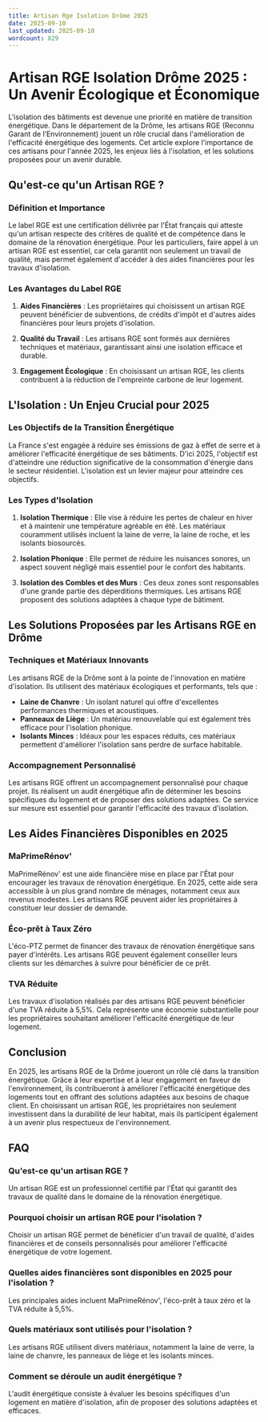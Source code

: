 ```yaml
---
title: Artisan Rge Isolation Drôme 2025
date: 2025-09-10
last_updated: 2025-09-10
wordcount: 829
---
```


# Artisan RGE Isolation Drôme 2025 : Un Avenir Écologique et Économique

L'isolation des bâtiments est devenue une priorité en matière de transition énergétique. Dans le département de la Drôme, les artisans RGE (Reconnu Garant de l’Environnement) jouent un rôle crucial dans l'amélioration de l'efficacité énergétique des logements. Cet article explore l'importance de ces artisans pour l'année 2025, les enjeux liés à l'isolation, et les solutions proposées pour un avenir durable.

## Qu'est-ce qu'un Artisan RGE ?

### Définition et Importance

Le label RGE est une certification délivrée par l'État français qui atteste qu'un artisan respecte des critères de qualité et de compétence dans le domaine de la rénovation énergétique. Pour les particuliers, faire appel à un artisan RGE est essentiel, car cela garantit non seulement un travail de qualité, mais permet également d'accéder à des aides financières pour les travaux d'isolation.

### Les Avantages du Label RGE

1. **Aides Financières** : Les propriétaires qui choisissent un artisan RGE peuvent bénéficier de subventions, de crédits d'impôt et d'autres aides financières pour leurs projets d'isolation.
   
2. **Qualité du Travail** : Les artisans RGE sont formés aux dernières techniques et matériaux, garantissant ainsi une isolation efficace et durable.

3. **Engagement Écologique** : En choisissant un artisan RGE, les clients contribuent à la réduction de l'empreinte carbone de leur logement.

## L'Isolation : Un Enjeu Crucial pour 2025

### Les Objectifs de la Transition Énergétique

La France s'est engagée à réduire ses émissions de gaz à effet de serre et à améliorer l'efficacité énergétique de ses bâtiments. D'ici 2025, l'objectif est d'atteindre une réduction significative de la consommation d'énergie dans le secteur résidentiel. L'isolation est un levier majeur pour atteindre ces objectifs.

### Les Types d'Isolation

1. **Isolation Thermique** : Elle vise à réduire les pertes de chaleur en hiver et à maintenir une température agréable en été. Les matériaux couramment utilisés incluent la laine de verre, la laine de roche, et les isolants biosourcés.

2. **Isolation Phonique** : Elle permet de réduire les nuisances sonores, un aspect souvent négligé mais essentiel pour le confort des habitants.

3. **Isolation des Combles et des Murs** : Ces deux zones sont responsables d'une grande partie des déperditions thermiques. Les artisans RGE proposent des solutions adaptées à chaque type de bâtiment.

## Les Solutions Proposées par les Artisans RGE en Drôme

### Techniques et Matériaux Innovants

Les artisans RGE de la Drôme sont à la pointe de l'innovation en matière d'isolation. Ils utilisent des matériaux écologiques et performants, tels que :

- **Laine de Chanvre** : Un isolant naturel qui offre d'excellentes performances thermiques et acoustiques.
- **Panneaux de Liège** : Un matériau renouvelable qui est également très efficace pour l'isolation phonique.
- **Isolants Minces** : Idéaux pour les espaces réduits, ces matériaux permettent d'améliorer l'isolation sans perdre de surface habitable.

### Accompagnement Personnalisé

Les artisans RGE offrent un accompagnement personnalisé pour chaque projet. Ils réalisent un audit énergétique afin de déterminer les besoins spécifiques du logement et de proposer des solutions adaptées. Ce service sur mesure est essentiel pour garantir l'efficacité des travaux d'isolation.

## Les Aides Financières Disponibles en 2025

### MaPrimeRénov'

MaPrimeRénov' est une aide financière mise en place par l'État pour encourager les travaux de rénovation énergétique. En 2025, cette aide sera accessible à un plus grand nombre de ménages, notamment ceux aux revenus modestes. Les artisans RGE peuvent aider les propriétaires à constituer leur dossier de demande.

### Éco-prêt à Taux Zéro

L'éco-PTZ permet de financer des travaux de rénovation énergétique sans payer d'intérêts. Les artisans RGE peuvent également conseiller leurs clients sur les démarches à suivre pour bénéficier de ce prêt.

### TVA Réduite

Les travaux d'isolation réalisés par des artisans RGE peuvent bénéficier d'une TVA réduite à 5,5%. Cela représente une économie substantielle pour les propriétaires souhaitant améliorer l'efficacité énergétique de leur logement.

## Conclusion

En 2025, les artisans RGE de la Drôme joueront un rôle clé dans la transition énergétique. Grâce à leur expertise et à leur engagement en faveur de l'environnement, ils contribueront à améliorer l'efficacité énergétique des logements tout en offrant des solutions adaptées aux besoins de chaque client. En choisissant un artisan RGE, les propriétaires non seulement investissent dans la durabilité de leur habitat, mais ils participent également à un avenir plus respectueux de l'environnement.

## FAQ

### Qu'est-ce qu'un artisan RGE ?

Un artisan RGE est un professionnel certifié par l'État qui garantit des travaux de qualité dans le domaine de la rénovation énergétique.

### Pourquoi choisir un artisan RGE pour l'isolation ?

Choisir un artisan RGE permet de bénéficier d'un travail de qualité, d'aides financières et de conseils personnalisés pour améliorer l'efficacité énergétique de votre logement.

### Quelles aides financières sont disponibles en 2025 pour l'isolation ?

Les principales aides incluent MaPrimeRénov', l'éco-prêt à taux zéro et la TVA réduite à 5,5%.

### Quels matériaux sont utilisés pour l'isolation ?

Les artisans RGE utilisent divers matériaux, notamment la laine de verre, la laine de chanvre, les panneaux de liège et les isolants minces.

### Comment se déroule un audit énergétique ?

L'audit énergétique consiste à évaluer les besoins spécifiques d'un logement en matière d'isolation, afin de proposer des solutions adaptées et efficaces.